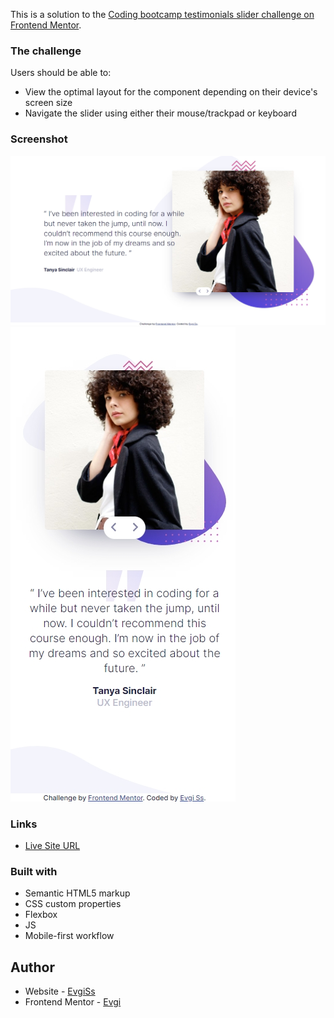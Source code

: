 This is a solution to the [Coding bootcamp testimonials slider challenge on Frontend Mentor](https://www.frontendmentor.io/challenges/coding-bootcamp-testimonials-slider-4FNyLA8JL).

### The challenge

Users should be able to:

- View the optimal layout for the component depending on their device's screen size
- Navigate the slider using either their mouse/trackpad or keyboard

### Screenshot

![](screenshots/desktop.jpg)
![](screenshots/mobile.jpg)

### Links

- [Live Site URL](https://evgiss.github.io/Coding-bootcamp-testimonials-slider/)

### Built with

- Semantic HTML5 markup
- CSS custom properties
- Flexbox
- JS
- Mobile-first workflow

## Author

- Website - [EvgiSs](https://github.com/EvgiSs)
- Frontend Mentor - [Evgi](https://www.frontendmentor.io/profile/EvgiSs)
